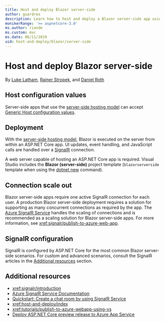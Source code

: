 ```yaml
---
title: Host and deploy Blazor server-side
author: guardrex
description: Learn how to host and deploy a Blazor server-side app using ASP.NET Core.
monikerRange: '>= aspnetcore-3.0'
ms.author: riande
ms.custom: mvc
ms.date: 06/11/2019
uid: host-and-deploy/blazor/server-side
---
```

# Host and deploy Blazor server-side

By [Luke Latham](https://github.com/guardrex), [Rainer Stropek](https://www.timecockpit.com), and [Daniel Roth](https://github.com/danroth27)

## Host configuration values

Server-side apps that use the [server-side hosting model](xref:blazor/hosting-models#server-side) can accept [Generic Host configuration values](xref:fundamentals/host/generic-host#host-configuration).

## Deployment

With the [server-side hosting model](xref:blazor/hosting-models#server-side), Blazor is executed on the server from within an ASP.NET Core app. UI updates, event handling, and JavaScript calls are handled over a [SignalR](xref:signalr/introduction) connection.

A web server capable of hosting an ASP.NET Core app is required. Visual Studio includes the **Blazor (server-side)** project template (`blazorserverside` template when using the [dotnet new](/dotnet/core/tools/dotnet-new) command).

## Connection scale out

Blazor server-side apps require one active SignalR connection for each user. A production Blazor server-side deployment requires a solution for supporting as many concurrent connections as required by the app. The [Azure SignalR Service](/azure/azure-signalr/) handles the scaling of connections and is recommended as a scaling solution for Blazor server-side apps. For more information, see <xref:signalr/publish-to-azure-web-app>.

## SignalR configuration

SignalR is configured by ASP.NET Core for the most common Blazor server-side scenarios. For custom and advanced scenarios, consult the SignalR articles in the [Additional resources](#additional-resources) section.

## Additional resources

* <xref:signalr/introduction>
* [Azure SignalR Service Documentation](/azure/azure-signalr/)
* [Quickstart: Create a chat room by using SignalR Service](/azure/azure-signalr/signalr-quickstart-dotnet-core)
* <xref:host-and-deploy/index>
* <xref:tutorials/publish-to-azure-webapp-using-vs>
* [Deploy ASP.NET Core preview release to Azure App Service](xref:host-and-deploy/azure-apps/index#deploy-aspnet-core-preview-release-to-azure-app-service)
